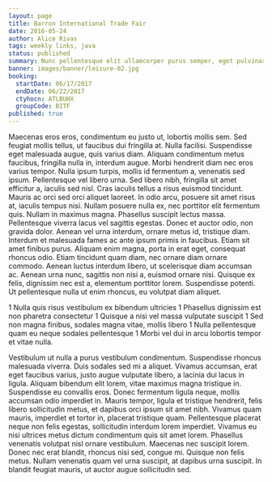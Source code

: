 ```yaml
---
layout: page
title: Barron International Trade Fair
date: 2016-05-24
author: Alice Rivas
tags: weekly links, java
status: published
summary: Nunc pellentesque elit ullamcorper purus semper, eget pulvinar.
banner: images/banner/leisure-02.jpg
booking:
  startDate: 06/17/2017
  endDate: 06/22/2017
  ctyhocn: ATLBUHX
  groupCode: BITF
published: true
---
```

Maecenas eros eros, condimentum eu justo ut, lobortis mollis sem. Sed feugiat mollis tellus, ut faucibus dui fringilla at. Nulla facilisi. Suspendisse eget malesuada augue, quis varius diam. Aliquam condimentum metus faucibus, fringilla nulla in, interdum augue. Morbi hendrerit diam nec eros varius tempor. Nulla ipsum turpis, mollis id fermentum a, venenatis sed ipsum. Pellentesque vel libero urna. Sed libero nibh, fringilla sit amet efficitur a, iaculis sed nisl. Cras iaculis tellus a risus euismod tincidunt. Mauris ac orci sed orci aliquet laoreet. In odio arcu, posuere sit amet risus at, iaculis tempus nisi. Nullam posuere nulla ex, nec porttitor elit fermentum quis. Nullam in maximus magna.
Phasellus suscipit lectus massa. Pellentesque viverra lacus vel sagittis egestas. Donec et auctor odio, non gravida dolor. Aenean vel urna interdum, ornare metus id, tristique diam. Interdum et malesuada fames ac ante ipsum primis in faucibus. Etiam sit amet finibus purus. Aliquam enim magna, porta in erat eget, consequat rhoncus odio. Etiam tincidunt quam diam, nec ornare diam ornare commodo. Aenean luctus interdum libero, ut scelerisque diam accumsan ac. Aenean urna nunc, sagittis non nisi a, euismod ornare nisi. Quisque ex felis, dignissim nec est a, elementum porttitor lorem. Suspendisse potenti. Ut pellentesque nulla ut enim rhoncus, eu volutpat diam aliquet.

1 Nulla quis risus vestibulum ex bibendum ultricies
1 Phasellus dignissim est non pharetra consectetur
1 Quisque a nisi vel massa vulputate suscipit
1 Sed non magna finibus, sodales magna vitae, mollis libero
1 Nulla pellentesque quam eu neque sodales pellentesque
1 Morbi vel dui in arcu lobortis tempor et vitae nulla.

Vestibulum ut nulla a purus vestibulum condimentum. Suspendisse rhoncus malesuada viverra. Duis sodales sed mi a aliquet. Vivamus accumsan, erat eget faucibus varius, justo augue vulputate libero, a lacinia dui lacus in ligula. Aliquam bibendum elit lorem, vitae maximus magna tristique in. Suspendisse eu convallis eros. Donec fermentum ligula neque, mollis accumsan odio imperdiet in. Mauris tempor, ligula et tristique hendrerit, felis libero sollicitudin metus, et dapibus orci ipsum sit amet nibh. Vivamus quam mauris, imperdiet et tortor in, placerat tristique quam.
Pellentesque placerat neque non felis egestas, sollicitudin interdum lorem imperdiet. Vivamus eu nisi ultrices metus dictum condimentum quis sit amet lorem. Phasellus venenatis volutpat nisl ornare vestibulum. Maecenas nec suscipit lorem. Donec nec erat blandit, rhoncus nisi sed, congue mi. Quisque non felis metus. Nullam venenatis quam vel urna suscipit, at dapibus urna suscipit. In blandit feugiat mauris, ut auctor augue sollicitudin sed.

